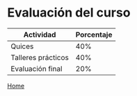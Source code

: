 # Evaluación del curso

Actividad          | Porcentaje
----------         | -----------
Quices             | 40%
Talleres prácticos | 40%
Evaluación final   | 20%
 
[Home](index.html)
